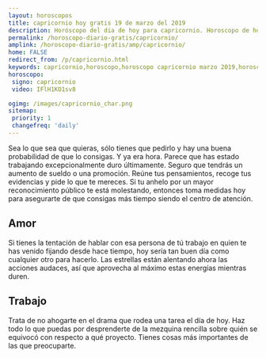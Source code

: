 ```yaml
---
layout: horoscopos
title: capricornio hoy gratis 19 de marzo del 2019 
description: Horóscopo del dia de hoy para capricornio. Horoscopo de hoy 19 de marzo del 2019. Las predicciones de amor, trabajo, vida personal gratis.
permalink: /horoscopo-diario-gratis/capricornio/
amplink: /horoscopo-diario-gratis/amp/capricornio/
home: FALSE
redirect_from: /p/capricornio.html
keywords: capricornio,horoscopo,horoscopo capricornio marzo 2019,horoscopo capricornio hoy,tarot capricornio marzo 2019,horoscopo capricornio,tarot capricornio hoy,horoscopo de hoy,horoscopo diario,tarot del amor,horoscopo de hoy capricornio,horoscopo diario del tarot, Horoscopo de hoy capricornio 19 de marzo del 2019,horóscopo del día
horoscopo:
 signo: capricornio
 video: IFlH1KO1sv8

ogimg: /images/capricornio_char.png
sitemap:
 priority: 1
 changefreq: 'daily'
---
```



Sea lo que sea que quieras, sólo tienes que pedirlo y hay una buena probabilidad de que lo consigas. Y ya era hora. Parece que has estado trabajando excepcionalmente duro últimamente. Seguro que tendrás un aumento de sueldo o una promoción. Reúne tus pensamientos, recoge tus evidencias y pide lo que te mereces. Si tu anhelo por un mayor reconocimiento público te está molestando, entonces toma medidas hoy para asegurarte de que consigas más tiempo siendo el centro de atención.

## Amor

Si tienes la tentación de hablar con esa persona de tú trabajo en quien te has venido fijando desde hace tiempo, hoy sería tan buen día como cualquier otro para hacerlo. Las estrellas están alentando ahora las acciones audaces, así que aprovecha al máximo estas energías mientras duren.

## Trabajo

Trata de no ahogarte en el drama que rodea una tarea el día de hoy. Haz todo lo que puedas por desprenderte de la mezquina rencilla sobre quién se equivocó con respecto a qué proyecto. Tienes cosas más importantes de las que preocuparte.